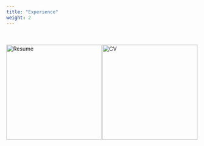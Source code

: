 ```yaml
---
title: "Experience"
weight: 2
---
```


<style type="text/css">

.holder {
    width: 100%;
    display: flex;
    overflow:hidden;
}

.left, .right{
    width:50%;
    height:inherit;
    float:left;
}

</style>

<br>
<br>

<div class="holder">
<div class="left">
<a href='/work/resume.html' target='_blank'><img src='/img/logos/resume-lettering.png' alt='Resume' width='250'></a>
</div>

<div class="right">
<a href='/work/cv.html' target='_blank'><img src='/img/logos/cv-lettering.png' alt='CV' width='250'></a>
</div>
</div>
<br>
<br>
